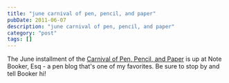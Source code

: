 ```yaml
---
title: "june carnival of pen, pencil, and paper"
pubDate: 2011-06-07
description: "june carnival of pen, pencil, and paper"
category: "post"
tags: []
---
```


The June installment of the [Carnival of Pen, Pencil, and Paper](http://notebookeresq.blogspot.com/2011/06/june-carnival-of-pen-pencil-and-paper.html) is up at Note Booker, Esq - a pen blog that's one of my favorites. Be sure to stop by and tell Booker hi!
